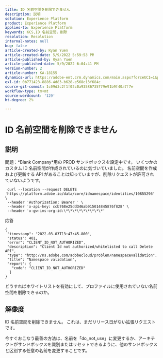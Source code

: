 ```yaml
---
title: ID 名前空間を削除できません
description: 説明
solution: Experience Platform
product: Experience Platform
applies-to: Experience Platform
keywords: KCS,ID 名前空間，削除
resolution: Resolution
internal-notes: null
bug: false
article-created-by: Ryan Yuen
article-created-date: 5/9/2022 5:59:53 PM
article-published-by: Ryan Yuen
article-published-date: 5/9/2022 6:04:41 PM
version-number: 2
article-number: KA-18155
dynamics-url: https://adobe-ent.crm.dynamics.com/main.aspx?forceUCI=1&pagetype=entityrecord&etn=knowledgearticle&id=d806b2d2-c1cf-ec11-a7b5-0022480a8753
exl-id: 0b771423-8886-4d83-b628-e568c13f684c
source-git-commit: 1c09d3c2f1f02c0a93586735779e91b9f40a7f7e
workflow-type: tm+mt
source-wordcount: '129'
ht-degree: 2%

---
```


# ID 名前空間を削除できません

## 説明


問題：\*Blank Company\*用の PROD サンドボックスを設定中です。 いくつかのカスタム ID 名前空間が作成されているのに気づいていました。 名前空間を作成および更新する API があることは知っていますが、削除リクエストが許可されていないようです。

```
 curl --location --request DELETE 'https://platform.adobe.io/data/core/idnamespace/identities/10855296' \
 --header 'Authorization: Bearer ' \
 --header 'x-api-key: ccb768e25dd346ab915014845876f828' \
 --header 'x-gw-ims-org-id:\*\*\*\*\*\*\*\*\*'
```

応答

```
{
 "timestamp": "2022-03-03T13:47:45.800",
 "status": 401,
 "error": "CLIENT_ID_NOT_AUTHORIZED",
 "description": "Client Id not authorized/whitelisted to call Delete API",
 "type": "http://ns.adobe.com/adobecloud/problem/namespacevalidation",
 "title": "Namespace validation",
 "report": {
   "code": "CLIENT_ID_NOT_AUTHORIZED"
  }
}
```

どうすればホワイトリストを有効にして、プロファイルに使用されていない名前空間を削除できるのか。


## 解像度


ID 名前空間を削除できません。 これは、まだリリース日がない拡張リクエストです。

今すぐおこなう最善の方法は、名前を「do_not_use」に変更するか、アーキテクトがサンドボックスを識別またはリセットできるように、他のサンドボックスと区別する任意の名前を変更することです。
